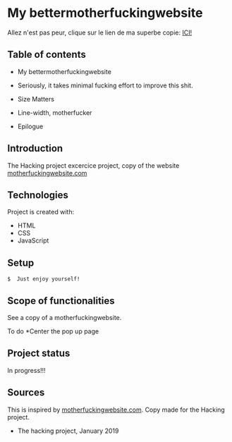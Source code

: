 # My bettermotherfuckingwebsite 

Allez n'est pas peur, clique sur le lien de ma superbe copie: <a href="https://adelinegoo.github.io/">ICI!</a>

## Table of contents
* My bettermotherfuckingwebsite 

* Seriously, it takes minimal fucking effort to improve this shit.

* Size Matters

* Line-width, motherfucker

* Epilogue


## Introduction 
The Hacking project excercice project, copy of the website <a href="http://motherfuckingwebsite.com/">motherfuckingwebsite.com</a>

## Technologies
Project is created with:
* HTML
* CSS
* JavaScript

## Setup
```
$  Just enjoy yourself!
```

## Scope of functionalities 
See a copy of a motherfuckingwebsite.

To do
*Center the pop up page


## Project status 
In progress!!!

## Sources
This is inspired by <a href="http://motherfuckingwebsite.com/">motherfuckingwebsite.com</a>. Copy made for the Hacking project.

- The hacking project, January 2019 
